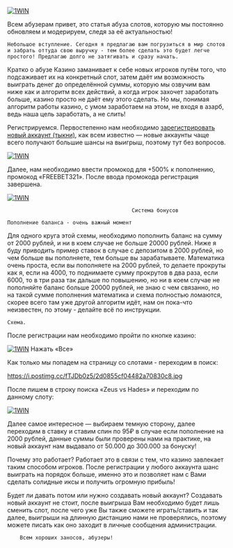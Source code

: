 
[![1WIN](https://i.postimg.cc/N0rcxh9X/5e08e841e8ceacdcd2def.jpg)](https://1wilib.life/casino/list?open=register&p=trh6)


Всем абузерам привет, это статья абуза слотов, которую мы постоянно обновляем и модерируем, следя за её актуальностью! 

	Небольшое вступление. Сегодня я предлагаю вам погрузиться в мир слотов и забрать оттуда свою выручку - тем более сделать это будет легче простого! Предлагаю долго не затягивать и сразу начать.



Кратко о абузе
Казино заманивает к себе новых игроков путём того, что подсаживает их на конкретный слот, затем даёт им возможность выиграть денег до определённой суммы, которую мы озвучим вам ниже как и алгоритм всех действий, а когда игрок захочет заработать больше, казино просто не даёт ему этого сделать. Но мы, понимая алгоритм работы казино, с умом заработаем на этом, не входя в азарб, ведь наша цель заработать, а не слить! 



Регистрируемся.
Первостепенно нам необходимо [зарегистрировать новый аккаунт (тыкни)](https://1wilib.life/casino/list?open=register&p=trh6), как всем известно — новые аккаунты чаще всего получают большие шансы на выигрыш, поэтому тут без вопросов.


[![1WIN](https://i.postimg.cc/gkPHz3Hb/c463d15cb22a93e6e01a9-1.png)](https://1wilib.life/casino/list?open=register&p=trh6)


Далее, нам необходимо ввести промокод для +500% к пополнению, промокод «FREEBET321». После ввода промокода регистрация завершена.



[![1WIN](https://i.postimg.cc/QdvtDJcp/80e04cf9038dccaeb289f.jpg)](https://1wilib.life/casino/list?open=register&p=trh6)

											Система бонусов

	Пополнение баланса - очень важный момент
Для одного круга этой схемы, необходимо пополнить баланс на сумму от 2000 рублей, и ни в коем случае не больше 20000 рублей. Ниже я буду приводить пример ставок в случае с депозитом в 2000 рублей, но чем больше вы пополняете, тем больше вы зарабатываете. Математика очень проста, если вы пополняете на 2000 рублей, то делаете прокруты как я, если на 4000, то поднимаете сумму прокрутов в два раза, если 6000, то в три раза так дальше по повышению, но ни в коем случае не пополняйте баланс больше 20000 рублей, не знаю с чем связанно, но на такой сумме пополнения математика и схема полностью ломаются, скорее всего там уже другой алгоритм идёт, нам он пока-что неизвестен, по этому - делайте всё по инструкции.


	Схема.
После регистрации нам необходимо пройти по кнопке казино:


[![1WIN](https://i.postimg.cc/bwSymS4d/e6fbf8b3e029286fcf6d6.jpg)](https://1wilib.life/casino/list?open=register&p=trh6)
							Нажать «Все»

Как только мы попадем на страницу со слотами - переходим в поиск:

https://i.postimg.cc/fTJDb0z5/2d0855cf04482a70830c8.jpg


После пишем в строку поиска «Zeus vs Hades» и переходим по данному слоту:


[![1WIN](https://i.postimg.cc/63MxWBFD/gj1HnWs.png)](https://1wilib.life/casino/list?open=register&p=trh6)

Далее самое интересное — выбираем темную сторону, далее переходим в ставку и ставим спин по 95₽ в случае если пополнение на 2000 рублей, данные суммы были проверены нами на практике, на новый аккаунт нам выдавало от 50.000 до 300.000 за бонуску!

Почему это работает?
Работает это в связи с тем, что казино завлекает таким способом игроков. После регистрации у любого аккаунта шанс выиграть на порядок больше, именно это и позволяет нам с Вами сделать солидные иксы и получить огромную прибыль!

Будет ли давать потом или нужно создавать новый аккаунт?
Создавать новый аккаунт не стоит, после выигрыша Вам необходимо будет лишь сменить слот, после чего уже Вы также сможете играть/ставить и так далее, выигрыши на длинную дистанцию нами не проверялись, поэтому можете писать как оно заходит в личные сообщения администрации.

		Всем хороших заносов, абузеры!
